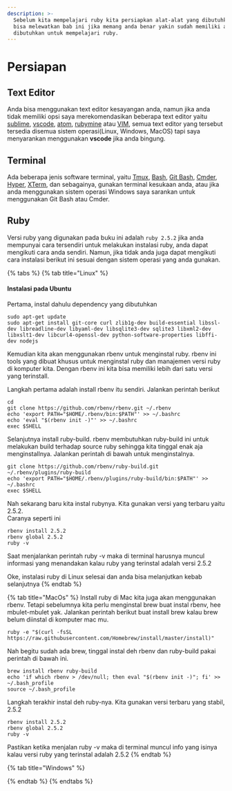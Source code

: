 ```yaml
---
description: >-
  Sebelum kita mempelajari ruby kita persiapkan alat-alat yang dibutuhkan, anda
  bisa melewatkan bab ini jika memang anda benar yakin sudah memiliki alat yang
  dibutuhkan untuk mempelajari ruby.
---
```


# Persiapan

## Text Editor

Anda bisa menggunakan text editor kesayangan anda, namun jika anda tidak memiliki opsi saya merekomendasikan beberapa text editor yaitu [sublime](https://www.sublimetext.com/), [vscode](https://code.visualstudio.com/), [atom](https://atom.io/), [rubymine](https://www.jetbrains.com/ruby/) atau [VIM](https://www.vim.org/), semua text editor yang tersebut tersedia disemua sistem operasi\(Linux, Windows, MacOS\) tapi saya menyarankan menggunakan **vscode** jika anda bingung.

## Terminal

Ada beberapa jenis software terminal, yaitu [Tmux](https://github.com/tmux/tmux/wiki), [Bash](https://www.gnu.org/software/bash/), [Git Bash](https://git-scm.com/downloads), [Cmder](http://cmder.net/), [Hyper](https://hyper.is/), [XTerm](https://invisible-island.net/xterm/), dan sebagainya, gunakan terminal kesukaan anda, atau jika anda menggunakan sistem operasi Windows saya sarankan untuk menggunakan Git Bash atau Cmder.

## Ruby

Versi ruby yang digunakan pada buku ini adalah `ruby 2.5.2` jika anda mempunyai cara tersendiri untuk melakukan instalasi ruby, anda dapat mengikuti cara anda sendiri. Namun, jika tidak anda juga dapat mengikuti cara instalasi berikut ini sesuai dengan sistem operasi yang anda gunakan. 

{% tabs %}
{% tab title="Linux" %}
#### Instalasi pada Ubuntu

Pertama, instal dahulu dependency yang dibutuhkan

```text
sudo apt-get update
sudo apt-get install git-core curl zlib1g-dev build-essential libssl-dev libreadline-dev libyaml-dev libsqlite3-dev sqlite3 libxml2-dev libxslt1-dev libcurl4-openssl-dev python-software-properties libffi-dev nodejs
```

Kemudian kita akan menggunakan rbenv untuk menginstal ruby. rbenv ini tools yang dibuat khusus untuk menginstal ruby dan manajemen versi ruby di komputer kita. Dengan rbenv ini kita bisa memiliki lebih dari satu versi yang terinstall.

Langkah pertama adalah install rbenv itu sendiri. Jalankan perintah berikut

```text
cd
git clone https://github.com/rbenv/rbenv.git ~/.rbenv
echo 'export PATH="$HOME/.rbenv/bin:$PATH"' >> ~/.bashrc
echo 'eval "$(rbenv init -)"' >> ~/.bashrc
exec $SHELL
```

Selanjutnya install ruby-build. rbenv membutuhkan ruby-build ini untuk melakukan build terhadap source ruby sehingga kita tinggal enak aja menginstallnya. Jalankan perintah di bawah untuk menginstalnya.

```text
git clone https://github.com/rbenv/ruby-build.git ~/.rbenv/plugins/ruby-build
echo 'export PATH="$HOME/.rbenv/plugins/ruby-build/bin:$PATH"' >> ~/.bashrc
exec $SHELL
```

Nah sekarang baru kita instal rubynya. Kita gunakan versi yang terbaru yaitu 2.5.2.   
Caranya seperti ini

```text
rbenv install 2.5.2
rbenv global 2.5.2
ruby -v
```

Saat menjalankan perintah ruby -v maka di terminal harusnya muncul informasi yang menandakan kalau ruby yang terinstal adalah versi 2.5.2

Oke, instalasi ruby di Linux selesai dan anda bisa melanjutkan kebab selanjutnya
{% endtab %}

{% tab title="MacOs" %}
Install ruby di Mac kita juga akan menggunakan rbenv. Tetapi sebelumnya kita perlu menginstal brew buat instal rbenv, hee mbulet-mbulet yak. Jalankan perintah berikut buat install brew kalau brew belum diinstal di komputer mac mu.

```text
ruby -e "$(curl -fsSL https://raw.githubusercontent.com/Homebrew/install/master/install)"
```

Nah begitu sudah ada brew, tinggal instal deh rbenv dan ruby-build pakai perintah di bawah ini.

```text
brew install rbenv ruby-build
echo 'if which rbenv > /dev/null; then eval "$(rbenv init -)"; fi' >> ~/.bash_profile
source ~/.bash_profile
```

Langkah terakhir instal deh ruby-nya. Kita gunakan versi terbaru yang stabil, 2.5.2

```text
rbenv install 2.5.2
rbenv global 2.5.2
ruby -v
```

Pastikan ketika menjalan ruby -v maka di terminal muncul info yang isinya kalau versi ruby yang terinstal adalah 2.5.2
{% endtab %}

{% tab title="Windows" %}

{% endtab %}
{% endtabs %}

